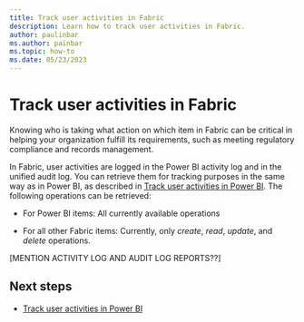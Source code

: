 ```yaml
---
title: Track user activities in Fabric
description: Learn how to track user activities in Fabric.
author: paulinbar
ms.author: painbar
ms.topic: how-to
ms.date: 05/23/2023
---
```


# Track user activities in Fabric

Knowing who is taking what action on which item in Fabric can be critical in helping your organization fulfill its requirements, such as meeting regulatory compliance and records management.

In Fabric, user activities are logged in the Power BI activity log and in the unified audit log. You can retrieve them for tracking purposes in the same way as in Power BI, as described in [Track user activities in Power BI](/power-bi/admin/service-admin-auditing). The following operations can be retrieved:

* For Power BI items: All currently available operations

* For all other Fabric items: Currently, only *create*, *read*, *update*, and *delete* operations.

[MENTION ACTIVITY LOG AND AUDIT LOG REPORTS??]

## Next steps

* [Track user activities in Power BI](/power-bi/admin/service-admin-auditing)

